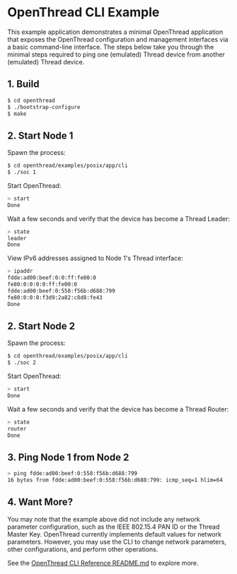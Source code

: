 # OpenThread CLI Example

This example application demonstrates a minimal OpenThread application
that exposes the OpenThread configuration and management interfaces
via a basic command-line interface.  The steps below take you through
the minimal steps required to ping one (emulated) Thread device from
another (emulated) Thread device.

## 1. Build

```bash
$ cd openthread
$ ./bootstrap-configure
$ make
```

## 2. Start Node 1

Spawn the process:

```bash
$ cd openthread/examples/posix/app/cli
$ ./soc 1
```

Start OpenThread:

```bash
> start
Done
```

Wait a few seconds and verify that the device has become a Thread Leader:

```bash
> state
leader
Done
```

View IPv6 addresses assigned to Node 1's Thread interface:

```bash
> ipaddr
fdde:ad00:beef:0:0:ff:fe00:0
fe80:0:0:0:0:ff:fe00:0
fdde:ad00:beef:0:558:f56b:d688:799
fe80:0:0:0:f3d9:2a82:c8d8:fe43
Done
```

## 2. Start Node 2

Spawn the process:

```bash
$ cd openthread/examples/posix/app/cli
$ ./soc 2
```

Start OpenThread:

```bash
> start
Done
```

Wait a few seconds and verify that the device has become a Thread Router:

```bash
> state
router
Done
```

## 3. Ping Node 1 from Node 2

```bash
> ping fdde:ad00:beef:0:558:f56b:d688:799
16 bytes from fdde:ad00:beef:0:558:f56b:d688:799: icmp_seq=1 hlim=64
```

## 4. Want More?

You may note that the example above did not include any network parameter configuration, such as the IEEE 802.15.4 PAN ID or the Thread Master Key.  OpenThread currently implements default values for network parameters.  However, you may use the CLI to change network parameters, other configurations, and perform other operations.

See the [OpenThread CLI Reference README.md](../../src/cli/README.md) to explore more.
